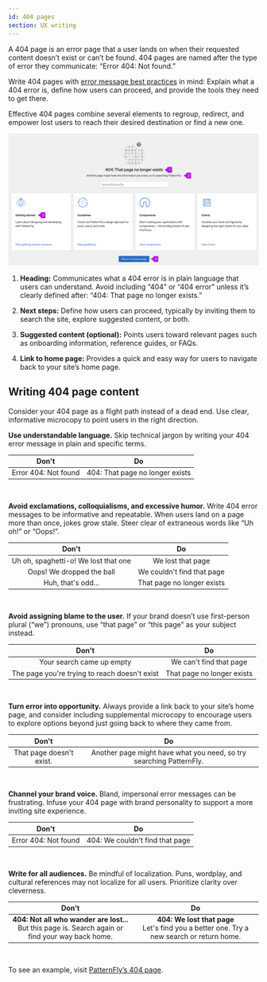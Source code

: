 ```yaml
---
id: 404 pages
section: UX writing
---
```


A 404 page is an error page that a user lands on when their requested content doesn’t exist or can’t be found. 404 pages are named after the type of error they communicate: “Error 404: Not found.”

Write 404 pages with [error message best practices](/ux-writing/error-messages) in mind: Explain what a 404 error is, define how users can proceed, and provide the tools they need to get there.

Effective 404 pages combine several elements to regroup, redirect, and empower lost users to reach their desired destination or find a new one.

<img src="./img/404-page.png" alt="The PatternFly 404 page with added call outs to mark four main elements: Heading, next steps, suggested content, and a link to the home page." />

1. **Heading:** Communicates what a 404 error is in plain language that users can understand. Avoid including “404” or “404 error” unless it’s clearly defined after: “404: That page no longer exists.”

2. **Next steps:** Define how users can proceed, typically by inviting them to search the site, explore suggested content, or both.

3. **Suggested content (optional):** Points users toward relevant pages such as onboarding information, reference guides, or FAQs.

4. **Link to home page:** Provides a quick and easy way for users to navigate back to your site’s home page.

## Writing 404 page content
Consider your 404 page as a flight path instead of a dead end. Use clear, informative microcopy to point users in the right direction.

**Use understandable language.** Skip technical jargon by writing your 404 error message in plain and specific terms.

<div class="ws-content-table">

| **Don't**                      | **Do**                  |
|:-------------------------------:|:--------------------------:|
| Error 404: Not found | 404: That page no longer exists| 

</div> 

<br />

**Avoid exclamations, colloquialisms, and excessive humor.** Write 404 error messages to be informative and repeatable. When users land on a page more than once, jokes grow stale. Steer clear of extraneous words like “Uh oh!” or “Oops!”.

<div class="ws-content-table">

| **Don't**                      | **Do**                  |
|:-------------------------------:|:--------------------------:|
| Uh oh, spaghetti-o! We lost that one | We lost that page | 
| Oops! We dropped the ball | We couldn't find that page | 
| Huh, that's odd... | That page no longer exists | 

</div> 

<br />

**Avoid assigning blame to the user.** If your brand doesn’t use first-person plural (“we”) pronouns, use “that page” or “this page” as your subject instead.

<div class="ws-content-table">

| **Don't**                      | **Do**                  |
|:-------------------------------:|:--------------------------:|
| Your search came up empty | We can't find that page |
| The page you're trying to reach doesn't exist | That page no longer exists |

</div>

<br />

**Turn error into opportunity.** Always provide a link back to your site’s home page, and consider including supplemental microcopy to encourage users to explore options beyond just going back to where they came from.

<div class="ws-content-table">

| **Don't**                      | **Do**                  |
|:-------------------------------:|:--------------------------:|
| That page doesn't exist. | Another page might have what you need, so try searching PatternFly. |

</div>

<br />

**Channel your brand voice.** Bland, impersonal error messages can be frustrating. Infuse your 404 page with brand personality to support a more inviting site experience. 

<div class="ws-content-table">

| **Don't**                      | **Do**                  |
|:-------------------------------:|:--------------------------:|
| Error 404: Not found | 404: We couldn't find that page |

</div>

<br />

**Write for all audiences.** Be mindful of localization. Puns, wordplay, and cultural references may not localize for all users. Prioritize clarity over cleverness.

<div class="ws-content-table">

| **Don't**                      | **Do**                  |
|:-------------------------------:|:--------------------------:|
| **404: Not all who wander are lost...**<br />But this page is. Search again or find your way back home. | **404: We lost that page** <br />Let's find you a better one. Try a new search or return home. |

</div>

<br />

To see an example, visit [PatternFly’s 404 page](/404/).
